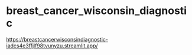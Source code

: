 # breast_cancer_wisconsin_diagnostic

https://breastcancerwisconsindiagnostic-iadcs4e3ffjlf98tvunyzu.streamlit.app/
